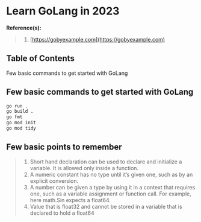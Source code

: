 # Learn GoLang in 2023

**Reference(s):**

> 1. [https://gobyexample.com](https://gobyexample.com)

## Table of Contents

Few basic commands to get started with GoLang

## Few basic commands to get started with GoLang

```bash
go run .
go build .
go fmt
go mod init
go mod tidy

```

## Few basic points to remember

> 1. Short hand declaration can be used to declare and initialize a variable. It is allowed only inside a function.
> 1. A numeric constant has no type until it’s given one, such as by an explicit conversion.
> 1. A number can be given a type by using it in a context that requires one, such as a variable assignment or function call. For example, here math.Sin expects a float64.
> 1. Value that is float32 and cannot be stored in a variable that is declared to hold a float64
